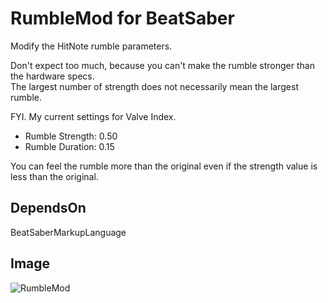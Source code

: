 # RumbleMod for BeatSaber
Modify the HitNote rumble parameters.

Don't expect too much, because you can't make the rumble stronger than the hardware specs.  
The largest number of strength does not necessarily mean the largest rumble.
  
FYI. My current settings for Valve Index.
- Rumble Strength: 0.50
- Rumble Duration: 0.15

You can feel the rumble more than the original even if the strength value is less than the original.

## DependsOn
BeatSaberMarkupLanguage

## Image
![RumbleMod](https://user-images.githubusercontent.com/62907586/77962414-853c0780-7316-11ea-84e0-f300f75e4cfd.jpg)
